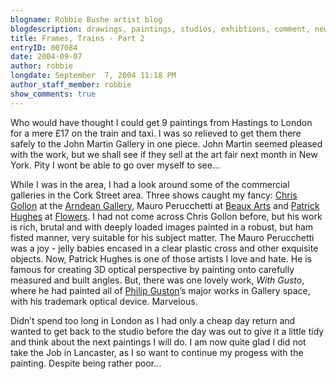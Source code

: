 ```yaml
---
blogname: Robbie Bushe artist blog
blogdescription: drawings, paintings, studios, exhibtions, comment, news as they happen to Robbie Bushe
title: Frames, Trains - Part 2
entryID: 007084
date: 2004-09-07
author: robbie
longdate: September  7, 2004 11:18 PM
author_staff_member: robbie
show_comments: true
---
```


<p>Who would have thought I could get 9 paintings from Hastings to London for a mere £17 on the train and taxi. I was so relieved to get them there safely to the John Martin Gallery in one piece. John Martin seemed pleased with the work, but we shall see if they sell at the art fair next month in New York. Pity I wont be able to go over myself to see&#8230;</p>

<p>While I was in the area, I had a look around some of the commercial galleries in the Cork Street area. Three shows caught my fancy: <a href="http://www.chrisgollon.com/index.html">Chris Gollon</a> at the <a href="http://www.arndeangallery.com/">Arndean Gallery</a>, Mauro Perucchetti at <a href="http://www.beauxartslondon.co.uk/">Beaux Arts</a> and <a href="http://www.patrickhughes.co.uk/">Patrick Hughes</a> at <a href="http://www.flowerseast.com/">Flowers</a>. I had not come across Chris Gollon before, but his work is rich, brutal and with deeply loaded images painted in a robust, but ham fisted manner, very suitable for his subject matter. The Mauro Perucchetti was a joy - jelly babies encased in a clear plastic cross and other exquisite objects. Now, Patrick Hughes is one of those artists I love and hate. He is famous for creating 3D optical perspective by painting onto carefully measured and built angles. But, there was one lovely work, <em>With Gusto</em>,  where he had painted all of <a href="http://www.royalacademy.org.uk/?lid=1019">Philip Guston</a>&#8217;s major works in Gallery space, with his trademark optical device. Marvelous.</p>

<p>Didn&#8217;t spend too long in London as I had only a cheap day return and wanted to get back to the studio before the day was out to give it a little tidy and think about the next paintings I will do. I am now quite glad I did not take the Job in Lancaster, as I so want to continue my progess with the painting. Despite being rather poor&#8230;</p>

